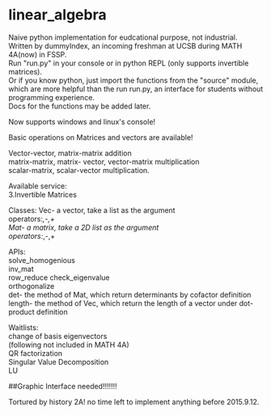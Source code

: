 # linear_algebra
Naive python implementation for eudcational purpose, not industrial.  
Written by dummyIndex, an incoming freshman at UCSB during MATH 4A(now) in FSSP.  
Run "run.py" in your console or in python REPL (only supports invertible matrices).  
Or if you know python, just import the functions from the "source" module, which are more helpful than the run run.py, an interface for students without programming experience.  
Docs for the functions may be added later.  

Now supports windows and linux's console!  

Basic operations on Matrices and vectors are available!  

Vector-vector, matrix-matrix addition  
matrix-matrix, matrix- vector, vector-matrix multiplication  
scalar-matrix, scalar-vector multiplication.  
  
Available service:    
3.Invertible Matrices  
  
Classes:
  Vec- a vector, take a list as the argument  
    operators:*,-,+  
  Mat- a matrix, take a 2D list as the argument  
    operators:*,-,+  


APIs:  
solve_homogenious  
inv_mat  
row_reduce 
check_eigenvalue  
orthogonalize  
det- the method of Mat, which return determinants by cofactor definition  
length- the method of Vec, which return the length of a vector under dot-product definition  

Waitlists:  
change of basis 
eigenvectors  
(following not included in MATH 4A)  
QR factorization  
Singular Value Decomposition  
LU  


##Graphic Interface needed!!!!!!!

Tortured by history 2A! no time left to implement anything before 2015.9.12.

